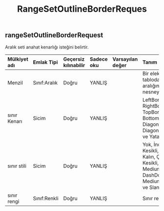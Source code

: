 ﻿---
title: RangeSetOutlineBorderReques
second_title: Aspose.Cells Cloud Documen
type: docs
url: /tr/specification/model/rangesetoutlineborderrequest/
description: "Aspose.Cells Bulut modeli spesifikasyonu: RangeSetOutlineBorderRequest. Açma, oluşturma, düzenleme, bölme, birleştirme, karşılaştırma ve dönüştürme gibi özelliklerle Excel ve diğer elektronik tablo belgelerini zahmetsizce yönetin"
weight: 50
---
## **rangeSetOutlineBorderRequest**

 Aralık seti anahat kenarlığı isteğini belirtir.

| Mülkiyet adı| Emlak Tipi| Geçersiz kılınabilir| Sadece oku| Varsayılan değer| Tanım|
|:- |:- |:- |:- |:- |:- |
| Menzil| Sınıf:Aralık| Doğru| YANLIŞ|| Bir elektronik tablodaki bir hücre aralığını temsil eden nesneyi kapsüller.|
| sınır Kenarı| Sicim| Doğru| YANLIŞ||LeftBorder, RightBorder, TopBorder, BottomBorder, DiagonalDown, DiagonalUp, Dikey ve Yatay.|
| sınır stili| Sicim| Doğru| YANLIŞ|| Yok, İnce, Orta, Kesikli, Noktalı, Kalın, Çift, Saç, Orta Kesikli, DashDot, MediumDashDot, DashDotDot, MediumDashDotDot ve SlantedDashDot.|
| sınır rengi| Sınıf:Renkli| Doğru| YANLIŞ|| Sınır rengi.|

